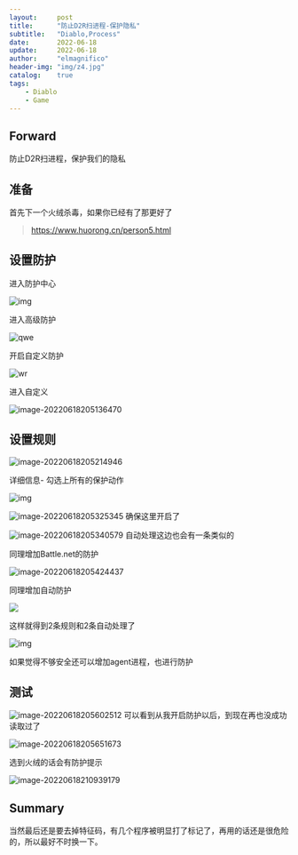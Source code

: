 ```yaml
---
layout:     post
title:      "防止D2R扫进程-保护隐私"
subtitle:   "Diablo,Process"
date:       2022-06-18
update:     2022-06-18
author:     "elmagnifico"
header-img: "img/z4.jpg"
catalog:    true
tags:
    - Diablo
    - Game
---
```


## Forward

防止D2R扫进程，保护我们的隐私





## 准备

首先下一个火绒杀毒，如果你已经有了那更好了

> https://www.huorong.cn/person5.html



## 设置防护

进入防护中心

![img](http://img.elmagnifico.tech:9514/static/upload/elmagnifico/202206182050777.png)

进入高级防护

![qwe](http://img.elmagnifico.tech:9514/static/upload/elmagnifico/202206182050559.png)

开启自定义防护

![wr](http://img.elmagnifico.tech:9514/static/upload/elmagnifico/202206182051984.png)

进入自定义

![image-20220618205136470](http://img.elmagnifico.tech:9514/static/upload/elmagnifico/202206182051519.png)

## 设置规则

![image-20220618205214946](http://img.elmagnifico.tech:9514/static/upload/elmagnifico/202206182052991.png)

详细信息- 勾选上所有的保护动作

![img](http://img.elmagnifico.tech:9514/static/upload/elmagnifico/202206182052581.png)

![image-20220618205325345](http://img.elmagnifico.tech:9514/static/upload/elmagnifico/202206182053401.png)
确保这里开启了

![image-20220618205340579](http://img.elmagnifico.tech:9514/static/upload/elmagnifico/202206182053636.png)
自动处理这边也会有一条类似的



同理增加Battle.net的防护

![image-20220618205424437](http://img.elmagnifico.tech:9514/static/upload/elmagnifico/202206182054320.png)

同理增加自动防护

![](http://img.elmagnifico.tech:9514/static/upload/elmagnifico/202206182054320.png)



这样就得到2条规则和2条自动处理了

![img](http://img.elmagnifico.tech:9514/static/upload/elmagnifico/202206182054845.png)

如果觉得不够安全还可以增加agent进程，也进行防护



## 测试

![image-20220618205602512](http://img.elmagnifico.tech:9514/static/upload/elmagnifico/202206182056557.png)
可以看到从我开启防护以后，到现在再也没成功读取过了

![image-20220618205651673](http://img.elmagnifico.tech:9514/static/upload/elmagnifico/202206182056737.png)

选到火绒的话会有防护提示

![image-20220618210939179](http://img.elmagnifico.tech:9514/static/upload/elmagnifico/202206182109215.png)



## Summary

当然最后还是要去掉特征码，有几个程序被明显打了标记了，再用的话还是很危险的，所以最好不时换一下。
